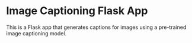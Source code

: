<h1>Image Captioning Flask App</h1>

This is a Flask app that generates captions for images using a pre-trained image captioning model.
